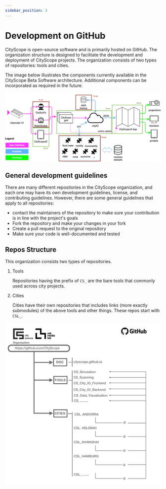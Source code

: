```yaml
---
sidebar_position: 3
---
```


# Development on GitHub

CityScope is open-source software and is primarily hosted on GitHub. The organization structure is designed to facilitate the development and deployment of CityScope projects. The organization consists of two types of repositories: tools and cities.

The image below illustrates the components currently available in the CityScope Beta Software architecture. Additional components can be incorporated as required in the future.

![CityIO Websockets](./img/current_dev.jpg)

## General development guidelines

There are many different repositories in the CityScope organization, and each one may have its own development guidelines, license, and contributing guidelines. However, there are some general guidelines that apply to all repositories:

- contact the maintainers of the repository to make sure your contribution is in line with the project's goals
- Fork the repository and make your changes in your fork
- Create a pull request to the original repository
- Make sure your code is well-documented and tested

## Repos Structure

This organization consists two types of repositories.

1. Tools

   Repositories having the prefix of `CS_` are the bare tools that commonly used across city projects.

2. Cities

   Cities have their own repositories that includes links (more exactly submodules) of the above tools and other things. These repos start with `CSL_`.

![CityScope in Andorra. Photo: Ariel Noyman](img/Github_CS_Organization_diagram.png)
